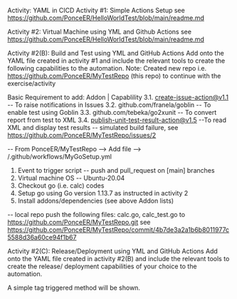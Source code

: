 Activity: YAML in CICD
Activity #1: Simple Actions Setup
  see https://github.com/PonceER/HelloWorldTest/blob/main/readme.md
  
Activity #2: Virtual Machine using YML and Github Actions
  see https://github.com/PonceER/HelloWorldTest/blob/main/readme.md

Activity #2(B): Build and Test using YML and GitHub Actions
Add onto the YAML file created in activity #1 and include the relevant tools to create the
following capabilities to the automation.
Note: Created new repo i.e. https://github.com/PonceER/MyTestRepo (this repo) to continue with the exercise/activity

Basic Requirement to add:
Addon | Capablility
3.1. create-issue-action@v1.1 -- To raise notifications in Issues
3.2. github.com/franela/goblin -- To enable test using Goblin
3.3. github.com/tebeka/go2xunit -- To convert report from test to XML
3.4. publish-unit-test-result-action@v1.5 --To read XML and display test results
-- simulated build failure, see https://github.com/PonceER/MyTestRepo/issues/2

-- From PonceER/MyTestRepo --> Add file --> /.github/workflows/MyGoSetup.yml
   1. Event to trigger script -- push and pull_request on [main] branches
   2. Virtual machine OS -- Ubuntu-20.04
   3. Checkout go (i.e. calc) codes
   4. Setup go using Go version 1.13.7 as instructed in activity 2
   5. Install addons/dependencies (see above Addon lists)
  
 -- local repo push the following files: calc.go, calc_test.go to https://github.com/PonceER/MyTestRepo.git
    see https://github.com/PonceER/MyTestRepo/commit/4b7de3a2a1b6b8011977c5588d36a60ce94f1b67
 
Activity #2(C): Release/Deployment using YML and GitHub Actions
Add onto the YAML file created in activity #2(B) and include the relevant tools to create the release/ deployment capabilities of your choice to the automation.

A simple tag triggered method will be shown.


